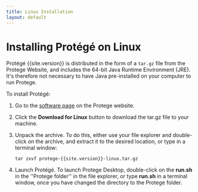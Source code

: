 ```yaml
---
title: Linux Installation
layout: default
---
```


# Installing Protégé on Linux

Protégé {{site.version}} is distributed in the form of a ```tar.gz``` file from the Protege Website, and includes the 64-bit Java Runtime Environment (JRE). It's therefore not necessary to have Java pre-installed on your computer to run Protege.  

To install Protégé:

1. Go to the [software page](http://protege.stanford.edu/software.php#desktop-protege) on the Protege website.
2. Click the **Download for Linux** button to download the tar.gz file to your machine.
3. Unpack the archive. To do this, either use your file explorer and double-click on the archive, and extract it to the desired location, or type in a terminal window:

     ```
     tar zxvf protege-{{site.version}}-linux.tar.gz
     ```
4. Launch Protégé.  To launch Protege Desktop, double-click on the **run.sh** in the ''Protege folder'' in the file explorer, or type **run.sh** in a terminal window, once you have changed the directory to the Protege folder.
